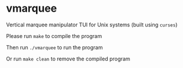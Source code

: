 # vmarquee
Vertical marquee manipulator TUI for Unix systems (built using `curses`)

Please run `make` to compile the program

Then run `./vmarquee` to run the program

Or run `make clean` to remove the compiled program
